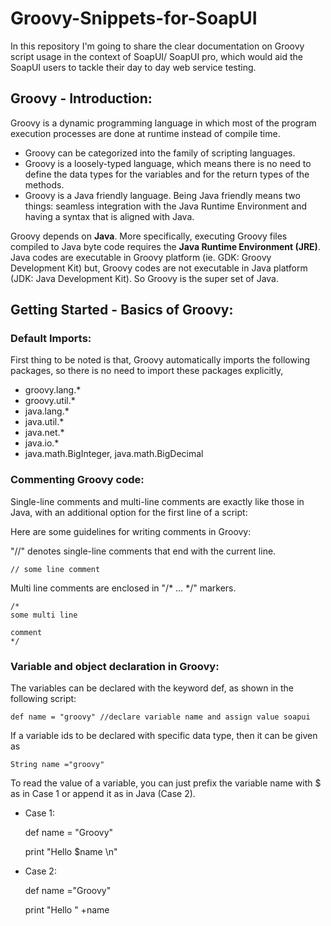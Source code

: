 # Groovy-Snippets-for-SoapUI
In this repository I'm going to share the clear documentation on Groovy script usage in the context of SoapUI/ SoapUI pro, which would aid the SoapUI users to tackle their day to day web service testing.

## Groovy - Introduction:
Groovy is a dynamic programming language in which most of the program execution processes are done at runtime instead of compile time. 
* Groovy can be categorized into the family of scripting languages. 
* Groovy is a loosely-typed language, which means there is no need to define the data types for the variables and for the return types of the methods. 
* Groovy is a Java friendly language. Being Java friendly means two things: seamless integration with the Java Runtime Environment and having a syntax that is aligned with Java. 

Groovy depends on **Java**. More specifically, executing Groovy files compiled to Java byte code requires the **Java Runtime Environment (JRE)**. Java codes are executable in Groovy platform (ie. GDK: Groovy Development Kit) but, Groovy codes are not executable in Java platform (JDK: Java Development Kit). So Groovy is the super set of Java.

## Getting Started - Basics of Groovy:

### Default Imports:

First thing to be noted is that, Groovy automatically imports the following packages, so there is no need to import these packages explicitly, 

- groovy.lang.* 
- groovy.util.* 
- java.lang.* 
- java.util.* 
- java.net.* 
- java.io.* 
- java.math.BigInteger, java.math.BigDecimal

### Commenting Groovy code:

Single-line comments and multi-line comments are exactly like those in Java, with an additional option for the first line of a script:

Here are some guidelines for writing comments in Groovy:

"//" denotes single-line comments that end with the current line.
 
    // some line comment

Multi line comments are enclosed in "/* … */" markers.

    /*
    some multi line
    
    comment
    */

### Variable and object declaration in Groovy:

The variables can be declared with the keyword def, as shown in the following script:

    def name = "groovy" //declare variable name and assign value soapui

If a variable ids to be declared with specific data type, then it can be given as

    String name ="groovy"

To read the value of a variable, you can just prefix the variable name with $ as in Case 1 or append it as in Java (Case 2).

- Case 1:
    
    def name = "Groovy"
    
    print "Hello $name \n"

- Case 2:

    def name ="Groovy"
    
    print "Hello " +name
